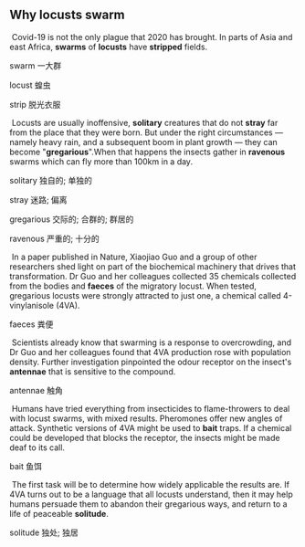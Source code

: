 ## Why locusts swarm

​		Covid-19 is not the only plague that 2020 has brought. In parts of Asia and east Africa, **swarms** of **locusts** have **stripped** fields.

swarm  一大群

locust  蝗虫

strip  脱光衣服

​		Locusts are usually inoffensive, **solitary** creatures that do not **stray** far from the place that they were born. But under the right circumstances — namely heavy rain, and a subsequent boom in plant growth — they can become "**gregarious**".When that happens the insects gather in **ravenous** swarms which can fly more than 100km in a day.

solitary  独自的; 单独的

stray  迷路; 偏离

gregarious  交际的; 合群的; 群居的

ravenous  严重的; 十分的

​		In a paper published in Nature, Xiaojiao Guo and a group of other researchers shed light on part of the biochemical machinery that drives that transformation. Dr Guo and her colleagues collected 35 chemicals collected from the bodies and **faeces** of the migratory locust. When tested, gregarious locusts were strongly attracted to just one, a chemical called 4-vinylanisole (4VA).

faeces  粪便

​		Scientists already know that swarming is a response to overcrowding, and Dr Guo and her colleagues found that 4VA production rose with population density. Further investigation pinpointed the odour receptor on the insect's **antennae** that is sensitive to the compound.

antennae  触角

​		Humans have tried everything from insecticides to flame-throwers to deal with locust swarms, with mixed results. Pheromones offer new angles of attack. Synthetic versions of 4VA might be used to **bait** traps. If a chemical could be developed that blocks the receptor, the insects might be made deaf to its call.

bait  鱼饵

​		The first task will be to determine how widely applicable the results are. If 4VA turns out to be a language that all locusts understand, then it may help humans persuade them to abandon their gregarious ways, and return to a life of peaceable **solitude**.

solitude  独处; 独居